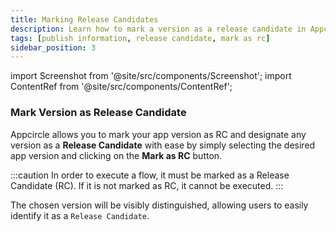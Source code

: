 ```yaml
---
title: Marking Release Candidates
description: Learn how to mark a version as a release candidate in Appcircle
tags: [publish information, release candidate, mark as rc]
sidebar_position: 3
---
```


import Screenshot from '@site/src/components/Screenshot';
import ContentRef from '@site/src/components/ContentRef';

### Mark Version as Release Candidate

Appcircle allows you to mark your app version as RC and designate any version as a **Release Candidate** with ease by simply selecting the desired app version and clicking on the **Mark as RC** button.

<Screenshot url='https://cdn.appcircle.io/docs/assets/publish-mark-rc-button.png' />

:::caution
In order to execute a flow, it must be marked as a Release Candidate (RC). If it is not marked as RC, it cannot be executed.
:::

The chosen version will be visibly distinguished, allowing users to easily identify it as a `Release Candidate`.

<Screenshot url='https://cdn.appcircle.io/docs/assets/publish-release-candidate.png' />

